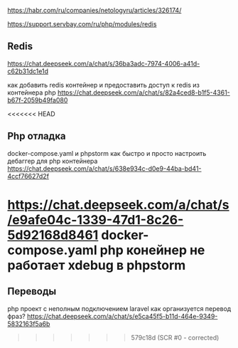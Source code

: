 
https://habr.com/ru/companies/netologyru/articles/326174/

https://support.servbay.com/ru/php/modules/redis

## Redis

https://chat.deepseek.com/a/chat/s/36ba3adc-7974-4006-a41d-c62b31dc1e1d

как добавить redis контейнер и предоставить доступ к redis из контейнера php
https://chat.deepseek.com/a/chat/s/82a4ced8-b1f5-4361-b67f-2059b49fa080

<<<<<<< HEAD
## Php отладка

docker-compose.yaml и phpstorm как быстро и просто настроить дебаггер для php контейнера
https://chat.deepseek.com/a/chat/s/638e934c-d0e9-44ba-bd41-4ccf76627d2f

https://chat.deepseek.com/a/chat/s/e9afe04c-1339-47d1-8c26-5d92168d8461
docker-compose.yaml php конейнер не работает xdebug в phpstorm
=======
## Переводы

php проект с неполным подключением laravel как организуется перевод фраз?
https://chat.deepseek.com/a/chat/s/e5ca45f5-b11d-464e-9349-5832163f5a6b
>>>>>>> 579c18d (SCR #0 - corrected)
